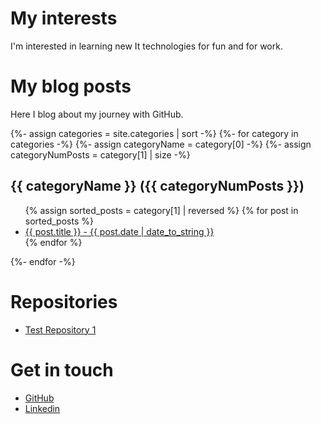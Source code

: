 # My interests
I'm interested in learning new It technologies for fun and for work.

# My blog posts
Here I blog about my journey with GitHub.

{%- assign categories = site.categories | sort -%}
{%- for category in categories -%}
{%- assign categoryName = category[0] -%}
{%- assign categoryNumPosts = category[1] | size -%}
<h2 id="{{categoryName | uri_escape | downcase }}">{{ categoryName }} ({{ categoryNumPosts }})</h2>

<ul>
    {% assign sorted_posts = category[1] | reversed %}
    {% for post in sorted_posts %}
    <li>
        <a href="{{ post.url }}">{{ post.title }} - {{ post.date | date_to_string }}</a>
    </li>
    {% endfor %}
</ul>

{%- endfor -%}

# Repositories
<ul>
    <li><a href="https://james-hunter.github.io/test1/">Test Repository 1</a></li>        
</ul>

# Get in touch
<ul>
<li><a href="https://github.com/{{ site.github_username}}">GitHub</a></li>
<li><a href="https://www.linkedin.com/in/james-hunter-ba3721114/">Linkedin</a></li>
</ul>

